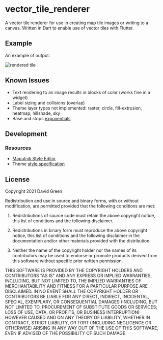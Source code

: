 # vector_tile_renderer

A vector tile renderer for use in creating map tile images or writing to a canvas.
Written in Dart to enable use of vector tiles with Flutter.

## Example

An example of output:

![rendered tile](https://raw.githubusercontent.com/greensopinion/dart-vector-tile-renderer/main/rendered-tile.png)

## Known Issues

* Text rendering to an image results in blocks of color (works fine in a widget)
* Label sizing and collisions (overlap)
* Theme layer types not implemented: raster, circle, fill-extrusion, heatmap, hillshade, sky
* Base and stops [exponentials](https://docs.mapbox.com/mapbox-gl-js/style-spec/other/)

## Development

### Resources

* [Maputnik Style Editor](https://maputnik.github.io/)
* Theme [style specification](https://docs.mapbox.com/mapbox-gl-js/style-spec/)

## License

Copyright 2021 David Green

Redistribution and use in source and binary forms, with or without modification,
are permitted provided that the following conditions are met:

1. Redistributions of source code must retain the above copyright notice,
   this list of conditions and the following disclaimer.

2. Redistributions in binary form must reproduce the above copyright notice, 
   this list of conditions and the following disclaimer in the documentation
   and/or other materials provided with the distribution.

3. Neither the name of the copyright holder nor the names of its contributors
   may be used to endorse or promote products derived from this software without
   specific prior written permission.

THIS SOFTWARE IS PROVIDED BY THE COPYRIGHT HOLDERS AND CONTRIBUTORS "AS IS" AND ANY
EXPRESS OR IMPLIED WARRANTIES, INCLUDING, BUT NOT LIMITED TO, THE IMPLIED WARRANTIES
OF MERCHANTABILITY AND FITNESS FOR A PARTICULAR PURPOSE ARE DISCLAIMED. IN NO EVENT
SHALL THE COPYRIGHT HOLDER OR CONTRIBUTORS BE LIABLE FOR ANY DIRECT, INDIRECT,
INCIDENTAL, SPECIAL, EXEMPLARY, OR CONSEQUENTIAL DAMAGES (INCLUDING, BUT NOT LIMITED
TO, PROCUREMENT OF SUBSTITUTE GOODS OR SERVICES; LOSS OF USE, DATA, OR PROFITS; OR 
BUSINESS INTERRUPTION) HOWEVER CAUSED AND ON ANY THEORY OF LIABILITY, WHETHER IN CONTRACT, 
STRICT LIABILITY, OR TORT (INCLUDING NEGLIGENCE OR OTHERWISE) ARISING IN ANY WAY OUT
 OF THE USE OF THIS SOFTWARE, EVEN IF ADVISED OF THE POSSIBILITY OF SUCH DAMAGE.